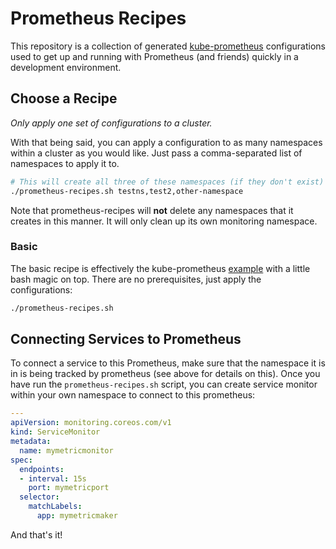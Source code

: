 # Prometheus Recipes

This repository is a collection of generated [kube-prometheus](https://github.com/coreos/prometheus-operator/tree/master/contrib/kube-prometheus) configurations used to get up and running with Prometheus (and friends) quickly in a development environment.

## Choose a Recipe

_Only apply one set of configurations to a cluster._

With that being said, you can apply a configuration to as many namespaces within a cluster as you would like.  Just pass a comma-separated list of namespaces to apply it to.

```bash
# This will create all three of these namespaces (if they don't exist) and ensure that prometheus watches them.
./prometheus-recipes.sh testns,test2,other-namespace
```

Note that prometheus-recipes will __not__ delete any namespaces that it creates in this manner.  It will only clean up its own monitoring namespace.

### Basic

The basic recipe is effectively the kube-prometheus [example](https://github.com/coreos/prometheus-operator/blob/master/contrib/kube-prometheus/example.jsonnet) with a little bash magic on top. There are no prerequisites, just apply the configurations:

```bash
./prometheus-recipes.sh
```

## Connecting Services to Prometheus

To connect a service to this Prometheus, make sure that the namespace it is in is being tracked by prometheus (see above for details on this).  Once you have run the `prometheus-recipes.sh` script, you can create service monitor within your own namespace to connect to this prometheus:

```yml
---
apiVersion: monitoring.coreos.com/v1
kind: ServiceMonitor
metadata:
  name: mymetricmonitor
spec:
  endpoints:
  - interval: 15s
    port: mymetricport
  selector:
    matchLabels:
      app: mymetricmaker
```

And that's it!
